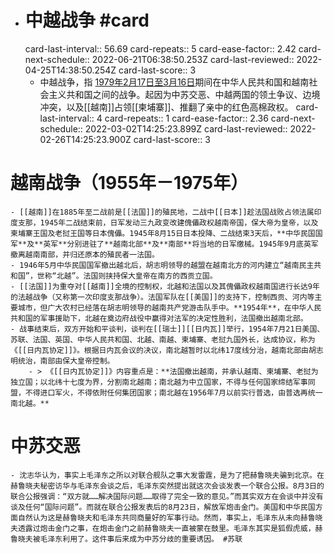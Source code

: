 - # 中越战争 #card
  card-last-interval:: 56.69
  card-repeats:: 5
  card-ease-factor:: 2.42
  card-next-schedule:: 2022-06-21T06:38:50.253Z
  card-last-reviewed:: 2022-04-25T14:38:50.254Z
  card-last-score:: 3
	- 中越战争，指 <ins> 1979年2月17日至3月16日</ins>期间在中华人民共和国和越南社会主义共和国之间的战争。起因为中苏交恶、中越两国的领土争议、边境冲突，以及[[越南]]占领[[柬埔寨]]、推翻了亲中的红色高棉政权。
	  card-last-interval:: 4
	  card-repeats:: 1
	  card-ease-factor:: 2.36
	  card-next-schedule:: 2022-03-02T14:25:23.899Z
	  card-last-reviewed:: 2022-02-26T14:25:23.900Z
	  card-last-score:: 3
# 越南战争（1955年－1975年）
	- [[越南]]在1885年至二战前是[[法国]]的殖民地，二战中[[日本]]趁法国战败占领法属印度支那，1945年二战结束前，日军发动三九政变改建傀儡政权越南帝国，保大帝为皇帝，以及柬埔寨王国及老挝王国等日本傀儡。1945年8月15日日本投降、二战结束3天后，**中华民国国军**及**英军**分别进驻了**越南北部**及**南部**将当地的日军缴械。1945年9月底英军撤离越南南部，并归还原本的殖民者一法国。
	- 1946年5月中华民国国军撤出越北后，胡志明领导的越盟在越南北方的河内建立“越南民主共和国”，世称“北越”。法国则挟持保大皇帝在南方的西贡立国。
	- [[法国]]为重夺对[[越南]]全境的控制权，北越和法国以及其傀儡政权越南国进行长达9年的法越战争（又称第一次印度支那战争）。法国军队在[[美国]]的支持下，控制西贡、河内等主要城市，但广大农村已经落在胡志明领导的越南共产党游击队手中。**1954年**，在中华人民共和国的军事援助下，北越在奠边府战役中赢得对法军的决定性胜利，法国撤出越南北部。
	- 战事结束后，双方开始和平谈判，谈判在[[瑞士]][[日内瓦]]举行，1954年7月21日美国、苏联、法国、英国、中华人民共和国、北越、南越、柬埔寨、老挝九国外长，达成协议，称为《[[日内瓦协定]]》。根据日内瓦会议的决议，南北越暂时以北纬17度线分治，越南北部由胡志明统治，南部由保大皇帝控制。
		- > 《[[日内瓦协定]]》内容重点是：**法国撤出越南，并承认越南、柬埔寨、老挝为独立国；以北纬十七度为界，分割南北越南；南北越为中立国家，不得与任何国家缔结军事同盟，不得进口军火，不得依附任何集团国家；南北越在1956年7月以前实行普选，由普选再统一南北越。**
# 中苏交恶
	- 沈志华认为，事实上毛泽东之所以对联合舰队之事大发雷霆，是为了把赫鲁晓夫骗到北京。在赫鲁晓夫秘密访华与毛泽东会谈之后，毛泽东突然提出就这次会谈发表一个联合公报。8月3日的联合公报强调：“双方就……解决国际问题……取得了完全一致的意见。”而其实双方在会谈中并没有谈及任何“国际问题”。而就在联合公报发表后的8月23日，解放军炮击金门。美国和中华民国方面自然认为这是赫鲁晓夫和毛泽东共同商量好的军事行动。然而，事实上，毛泽东从未向赫鲁晓夫透露过炮击金门之事，在炮击金门之前赫鲁晓夫一直被蒙在鼓里。毛泽东其实是狐假虎威，赫鲁晓夫被毛泽东利用了。这件事后来成为中苏分歧的重要诱因。 #苏联